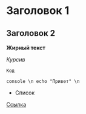 # Заголовок 1

## Заголовок 2

**Жирный текст**

*Курсив*

`Код`

```console \n echo "Привет" \n ```

- Список

[Ссылка](https://example.com)
